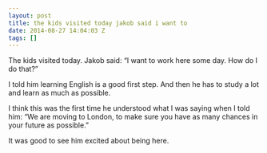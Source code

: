 ```yaml
---
layout: post
title: the kids visited today jakob said i want to
date: 2014-08-27 14:04:03 Z
tags: []
---
```

The kids visited today. Jakob said: “I want to work here some day. How do I do that?”

I told him learning English is a good first step. And then he has to study a lot and learn as much as possible.

I think this was the first time he understood what I was saying when I told him: “We are moving to London, to make sure you have as many chances in your future as possible.”

It was good to see him excited about being here.
